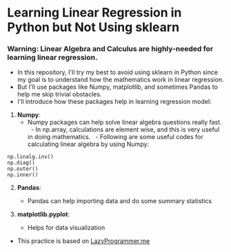 # Learning Linear Regression in Python but Not Using sklearn

### Warning: Linear Algebra and Calculus are highly-needed for learning linear regression.

* In this repository, I'll try my best to avoid using sklearn in Python since my goal is to understand how the mathematics work in linear regression.
* But I'll use packages like Numpy, matplotlib, and sometimes Pandas to help me skip trivial obstacles.
* I'll introduce how these packages help in learning regression model:
1. **Numpy**: 
   - Numpy packages can help solve linear algebra questions really fast.
   - In np.array, calculations are element wise, and this is very useful in doing mathematics.
   - Following are some useful codes for calculating linear algebra by using Numpy:
```
np.linalg.inv()
np.diag()
np.outer()
np.inner()
```

2. **Pandas**: 
   - Pandas can help importing data and do some summary statistics

3. **matplotlib.pyplot**: 
   - Helps for data visualization

* This practice is based on [LazyProgrammer.me](https://github.com/lazyprogrammer)
